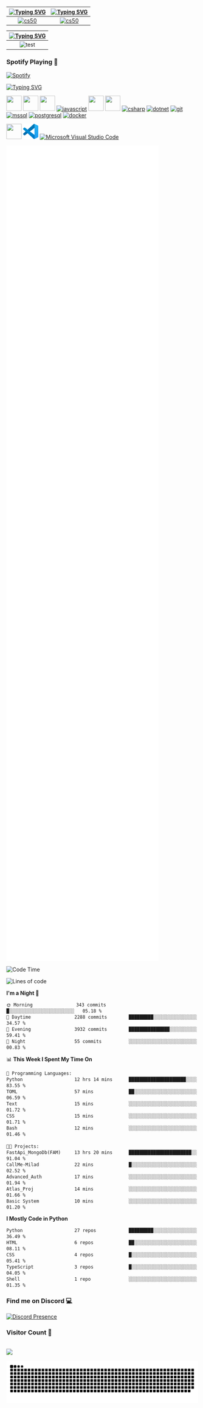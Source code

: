 [![Typing SVG](https://readme-typing-svg.herokuapp.com?font=Caveat&weight=500&size=24&duration=6003&pause=1000&color=F044F7&background=F7F7F700&repeat=false&width=125&height=40&lines=%F0%9F%8D%B7+CS50+%F0%9F%8D%B7)](https://git.io/typing-svg)             |   [![Typing SVG](https://readme-typing-svg.herokuapp.com?font=Caveat&weight=500&size=24&duration=6003&pause=1000&color=F044F7&background=F7F7F700&repeat=false&width=135&height=40&lines=%F0%9F%90%8D+CS50P+%F0%9F%90%8D)](https://git.io/typing-svg)
:-------------------------:|:-------------------------:
<a href="https://certificates.cs50.io/77dc34e6-17fd-4a8f-bee2-c31077710b61.png?size=A4" target="_blank" rel="noreferrer"> <img src="https://i.ibb.co/rQSQDhh/CS50x-ezgif-com-resize2.png" alt="cs50"/> </a> | <a href="https://certificates.cs50.io/3f6f34be-467f-4bfb-a846-7c8b1063c2fe.png?size=A4" target="_blank" rel="noreferrer"> <img src="https://i.ibb.co/Cs2WjZX/CS50-P-ezgif-com-resize-2.png" alt="cs50"/> </a>

| [![Typing SVG](https://readme-typing-svg.herokuapp.com?font=Caveat&weight=500&size=21&duration=7003&pause=3000&color=5D4EF7FF&background=F7F7F700&repeat=false&width=175&height=40&lines=%F0%9F%92%BB+My+Terminal+%F0%9F%92%BB)](https://git.io/typing-svg) |
|:-----:|
| ![test](https://i.ibb.co/9V3RB3X/image-15.png) |

### Spotify Playing 🎵
[![Spotify](https://novatorem-callme-milad.vercel.app/api/spotify)](https://open.spotify.com/user/31qocuc7c7cg5zouwkn7jso7h5qa)

[![Typing SVG](https://readme-typing-svg.herokuapp.com?font=Handjet&weight=500&size=21&pause=3000&color=3FF74A&width=435&lines=Languages+and+Technologies+I+use+%3A)](https://git.io/typing-svg)

[<img src='https://i.giphy.com/media/LMt9638dO8dftAjtco/100.webp' width='40' height='40' />](https://python.org/)
[<img src='https://cdn.worldvectorlogo.com/logos/fastapi.svg' width='40' height='40' />](https://fastapi.tiangolo.com/)
[<img src='https://techstack-generator.vercel.app/django-icon.svg' width='40' height='40' />](https://www.djangoproject.com/)
[<img src='https://media1.giphy.com/media/ln7z2eWriiQAllfVcn/giphy.gif?cid=790b7611bbce32499d76d60c2b8dfcd8de49af4e8ac5f042&rid=giphy.gif&ct=s' width='40' height='40' alt='javascript'/>](https://developer.mozilla.org/en-US/docs/Web/JavaScript)
[<img src='https://upload.wikimedia.org/wikipedia/commons/thumb/1/1b/Svelte_Logo.svg/512px-Svelte_Logo.svg.png' width='40' height='40' />](https://svelte.dev/)
[<img src='https://creazilla-store.fra1.digitaloceanspaces.com/icons/3257079/file-type-tailwind-icon-sm.png' width='40' height='40' />](https://tailwindcss.com/)
[<img src='https://techstack-generator.vercel.app/csharp-icon.svg' width='45' height='45' alt='csharp'/>](https://www.w3schools.com/cs/)
[<img src='https://www.keenesystems.com/hubfs/250300p1323EDNmainDotNetCore2.png' width='40' height='40' alt='dotnet'/>](https://dotnet.microsoft.com/)
[<img src='https://www.vectorlogo.zone/logos/git-scm/git-scm-icon.svg' width='40' height='40' alt='git'/>](https://git-scm.com/)
[<img src='https://assets.website-files.com/61d6b61c7084bb1d721a21aa/636add531dcf4d6ad0c45743_mssql%20260x260%20dark%20theme.png' width='40' height='40' alt='mssql'/>](https://www.microsoft.com/en-us/sql-server)
[<img src='https://skillicons.dev/icons?i=postgres' width='45' height='45' alt='postgresql'/>](https://www.postgresql.org/)
[<img src='https://techkblog.com/wp-content/uploads/2022/06/Docker.gif' width='40' height='40' alt='docker'/>](https://docker.com/)

[<img src='https://upload.wikimedia.org/wikipedia/commons/thumb/1/1d/PyCharm_Icon.svg/1200px-PyCharm_Icon.svg.png' width='40' height='40' />](https://www.jetbrains.com/pycharm/)
[<img src='https://raw.githubusercontent.com/devicons/devicon/master/icons/vscode/vscode-original.svg' width='40' height='40' alt='Visual Studio Code'/>](https://code.visualstudio.com/)
[<img src='https://visualstudio.microsoft.com/wp-content/uploads/2021/10/Product-Icon.svg' width='40' height='40' alt='Microsoft Visual Studio Code'/>](https://visualstudio.microsoft.com/)

<img align="center" src="/github-metrics.svg" alt="Metrics" width="400">

<!--START_SECTION:waka-->
![Code Time](http://img.shields.io/badge/Code%20Time-995%20hrs%2048%20mins-blue)

![Lines of code](https://img.shields.io/badge/From%20Hello%20World%20I%27ve%20Written-4.2%20million%20lines%20of%20code-blue)

**I'm a Night 🦉** 

```text
🌞 Morning                343 commits         █░░░░░░░░░░░░░░░░░░░░░░░░   05.18 % 
🌆 Daytime                2288 commits        █████████░░░░░░░░░░░░░░░░   34.57 % 
🌃 Evening                3932 commits        ███████████████░░░░░░░░░░   59.41 % 
🌙 Night                  55 commits          ░░░░░░░░░░░░░░░░░░░░░░░░░   00.83 % 
```


📊 **This Week I Spent My Time On** 

```text
💬 Programming Languages: 
Python                   12 hrs 14 mins      █████████████████████░░░░   83.55 % 
TOML                     57 mins             ██░░░░░░░░░░░░░░░░░░░░░░░   06.59 % 
Text                     15 mins             ░░░░░░░░░░░░░░░░░░░░░░░░░   01.72 % 
CSS                      15 mins             ░░░░░░░░░░░░░░░░░░░░░░░░░   01.71 % 
Bash                     12 mins             ░░░░░░░░░░░░░░░░░░░░░░░░░   01.46 % 

🐱‍💻 Projects: 
FastApi_MongoDb(FAM)     13 hrs 20 mins      ███████████████████████░░   91.04 % 
CallMe-Milad             22 mins             █░░░░░░░░░░░░░░░░░░░░░░░░   02.52 % 
Advanced_Auth            17 mins             ░░░░░░░░░░░░░░░░░░░░░░░░░   01.94 % 
Atlas_Proj               14 mins             ░░░░░░░░░░░░░░░░░░░░░░░░░   01.66 % 
Basic System             10 mins             ░░░░░░░░░░░░░░░░░░░░░░░░░   01.20 % 
```

**I Mostly Code in Python** 

```text
Python                   27 repos            █████████░░░░░░░░░░░░░░░░   36.49 % 
HTML                     6 repos             ██░░░░░░░░░░░░░░░░░░░░░░░   08.11 % 
CSS                      4 repos             █░░░░░░░░░░░░░░░░░░░░░░░░   05.41 % 
TypeScript               3 repos             █░░░░░░░░░░░░░░░░░░░░░░░░   04.05 % 
Shell                    1 repo              ░░░░░░░░░░░░░░░░░░░░░░░░░   01.35 % 
```




<!--END_SECTION:waka-->

### Find me on Discord 💻
<!-- Old one -->
<!-- <a href="https://discord.gg/pQVcABAxAy" rel="nofollow"> 
  <img src="https://discord.c99.nl/widget/theme-3/1001889586626175006.png" data-canonical-src="https://discord.c99.nl/widget/theme-3/1001889586626175006.png" style="max-width: 100%;"></a> -->
  
[![Discord Presence](https://lanyard.cnrad.dev/api/1001889586626175006)](https://discord.com/users/1001889586626175006)

### Visitor Count 🔢
<p align="left"> 
  <br>
  <img src="https://profile-counter.glitch.me/itz-Amethyst/count.svg" />
</p>

<picture>
  <source
    media="(prefers-color-scheme: dark)"
    srcset="https://raw.githubusercontent.com/platane/snk/output/github-contribution-grid-snake-dark.svg"
  />
  <source
    media="(prefers-color-scheme: light)"
    srcset="https://raw.githubusercontent.com/platane/snk/output/github-contribution-grid-snake.svg"
  />
  <img
    alt="github contribution grid snake animation"
    src="https://raw.githubusercontent.com/platane/snk/output/github-contribution-grid-snake.svg"
  />
</picture>
